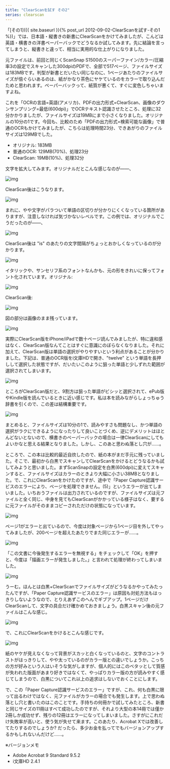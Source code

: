 ```yaml
---
title: "ClearScanを試す その2"
series: clearscan
---
```


「[その1]({{ site.baseurl }}{% post_url 2012-09-02-ClearScanを試す-その1 %})」では、日本語・縦書きの新書にClearScanをかけてみましたが、こんどは英語・横書きの洋書ペーパーバックでどうなるか試してみます。先に結論を言ってしまうと、縦書きと違って、相当に実用的な仕上がりになりました。

元ファイルは、前回と同じくScanSnap S1500のスーパーファイン/カラー/圧縮率3の設定でスキャンした300dpiのPDFで、全部で517ページ、ファイルサイズは183MBです。判型が新書とだいたい同じなのに、1ページあたりのファイルサイズが倍ぐらいあるのは、紙がかなり茶色にヤケているのをカラーで取り込んだためと思われます。ペーパーバックって、紙質が悪くて、すぐに変色しちゃいますよね。

これを「OCRの言語=英語(アメリカ)、PDFの出力形式=ClearScan、画像のダウンサンプリング=最低(600dpi)」でOCRテキスト認識させたところ、処理に32分かかりましたが、ファイルサイズは19MBにまで小さくなりました。オリジナルの10分の1です。今回も、比較のため「PDFの出力形式=検索可能な画像」で普通のOCRもかけてみましたが、こちらは処理時間23分、できあがりのファイルサイズは129MBでした。

- オリジナル: 183MB
- 普通のOCR: 129MB(70%)、処理23分
- ClearScan: 19MB(10%)、処理32分

文字を拡大してみます。オリジナルだとこんな感じなのが――、

![img](img/20120909-001.png)

ClearScan後はこうなります。

![img](img/20120909-002.png)

まれに、やや文字がパラついて単語の区切りが分かりにくくなっている箇所がありますが、注意しなければ気づかないレベルです。この例では、オリジナルでこうだったのが――、

![img](img/20120909-003.png)

ClearScan後は "is" のあたりの文字間隔がちょっとおかしくなっているのが分かります。

![img](img/20120909-004.png)

イタリックや、サンセリフ系のフォントなんかも、元の形をきれいに保ってフォント化されています。オリジナル:

![img](img/20120909-005.png)

ClearScan後:

![img](img/20120909-006.png)

図の部分は画像のまま残っています。

![img](img/20120909-007.png)

実際にClearScan版をiPhone/iPadで数十ページ読んでみましたが、特に違和感はなく、ClearScan版なんてことはすぐに意識にのぼらなくなりました。それに加えて、ClearScan版は単語の選択がやりやすいという利点があることが分かりました。下記は、普通のOCR版をi文庫HDで開き、"twelve" という単語を長押しして選択した状態ですが、だいたいこのように狙った単語と少しずれた範囲が選択されてしまいます。

![img](img/20120909-008.png)

ところがClearScan版だと、9割方は狙った単語がビシッと選択されて、ePub版やKindle版を読んでいるときに近い感じです。私は本を読みながらしょっちゅう辞書を引くので、この差は結構重要です。

![img](img/20120909-009.png)

まとめると、ファイルサイズは10分の1で、読みやすさも問題なし、かつ単語の選択がラクにできるようになったりして良いことづくめ、逆にデメリットはほとんどないとないので、横書きのペーパーバックの場合は一律ClearScanにしてもよいかなと思える結果となりました。しかし、このあと思わぬ落とし穴が……。

ところで、この本は比較的最近自炊したので、紙の本がまだ手元に残っていました。そこで、最初から白黒でスキャンしてClearScanをかけるとどうなるかも試してみようと思いました。まずScanSnapの設定を白黒(600dpi)に変えてスキャンすると、ファイルサイズはカラーのときより大幅に小さい38MBとなりました。で、これにClearScanをかけたのですが、途中で「Paper Capture認識サービスのエラーにより、ページを処理できません。(5)」というエラーが出てしまいました。いちおうファイルは出力されているのですが、ファイルサイズは元ファイルと全く同じ、中身を見てもClearScanがかかっている様子はなく、要するに元ファイルがそのままコピーされただけの状態になっています。

![img](img/20120909-010.png)

ページ1がエラーと出ているので、今度は対象ページから1ページ目を外してやってみましたが、200ページを超えたあたりでまた同じエラーが……。

![img](img/20120909-011.png)

「この文書に今後発生するエラーを無視する」をチェックして「OK」を押すと、今度は「描画エラーが発生しました。」と言われて処理が終わってしまいました。

![img](img/20120909-012.png)

うーむ。ほんとは白黒+ClearScanでファイルサイズがどうなるかやってみたったんですが、「Paper Capture認識サービスのエラー」は原因も対処方法もはっきりしないようなので、とりえあずこのへんでギブアップ。1ページだけClearScanして、文字の具合だけ確かめておきましょう。白黒スキャン後の元ファイルはこんな感じ。

![img](img/20120909-013.png)

で、これにClearScanをかけるとこんな感じです。

![img](img/20120909-014.png)

紙のヤケが見えなくなって背景がスカッと白くなっているのと、文字のコントラストがはっきりして、やや太っているのがカラー版との違いでしょうか。こっちの方が好みという人はいそうな気がしますが、個人的にはこのベタッとして質感が失われた版面があまり好きではなくて、やっぱりカラー版の方が読みやすく感じてしまうので、白黒についてこれ以上の追求はしないでおくことにします。

で、この「Paper Capture認識サービスのエラー」ですが、これ、何も白黒に限って出るわけではなく、元ファイルがカラーの場合でも発生します。上で思わぬ落とし穴と書いたのはこのことです。手持ちの何冊かで試してみたところ、新書と同じサイズの11冊はすべて成功したのですが、それより大型の本14冊では僅か2冊しか成功せず、残りの12冊はエラーになってしまいました。さすがにこれだけ失敗率が高いと、使う気が失せて来ます。このあたり、Acrobat Xでは改善してたりするのでしょうか? だったら、多少お金を払ってでもバージョンアップするかもしれないんだけど……。

※バージョンメモ

- Adobe Acrobat 9 Standard 9.5.2
- i文庫HD 2.4.1
